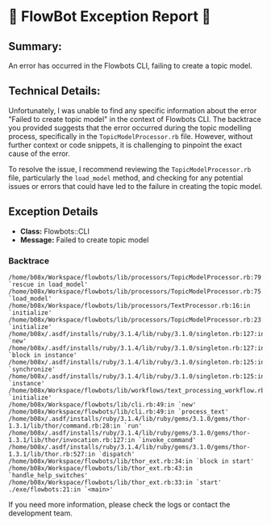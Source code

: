 # 🤖 FlowBot Exception Report 🤖


## Summary:
An error has occurred in the Flowbots CLI, failing to create a topic model.

## Technical Details:
Unfortunately, I was unable to find any specific information about the error "Failed to create topic model" in the context of Flowbots CLI. The backtrace you provided suggests that the error occurred during the topic modelling process, specifically in the `TopicModelProcessor.rb` file. However, without further context or code snippets, it is challenging to pinpoint the exact cause of the error.

To resolve the issue, I recommend reviewing the `TopicModelProcessor.rb` file, particularly the `load_model` method, and checking for any potential issues or errors that could have led to the failure in creating the topic model.


## Exception Details

- **Class:** Flowbots::CLI
- **Message:** Failed to create topic model

### Backtrace

```
/home/b08x/Workspace/flowbots/lib/processors/TopicModelProcessor.rb:79:in `rescue in load_model'
/home/b08x/Workspace/flowbots/lib/processors/TopicModelProcessor.rb:75:in `load_model'
/home/b08x/Workspace/flowbots/lib/processors/TextProcessor.rb:16:in `initialize'
/home/b08x/Workspace/flowbots/lib/processors/TopicModelProcessor.rb:23:in `initialize'
/home/b08x/.asdf/installs/ruby/3.1.4/lib/ruby/3.1.0/singleton.rb:127:in `new'
/home/b08x/.asdf/installs/ruby/3.1.4/lib/ruby/3.1.0/singleton.rb:127:in `block in instance'
/home/b08x/.asdf/installs/ruby/3.1.4/lib/ruby/3.1.0/singleton.rb:125:in `synchronize'
/home/b08x/.asdf/installs/ruby/3.1.4/lib/ruby/3.1.0/singleton.rb:125:in `instance'
/home/b08x/Workspace/flowbots/lib/workflows/text_processing_workflow.rb:17:in `initialize'
/home/b08x/Workspace/flowbots/lib/cli.rb:49:in `new'
/home/b08x/Workspace/flowbots/lib/cli.rb:49:in `process_text'
/home/b08x/.asdf/installs/ruby/3.1.4/lib/ruby/gems/3.1.0/gems/thor-1.3.1/lib/thor/command.rb:28:in `run'
/home/b08x/.asdf/installs/ruby/3.1.4/lib/ruby/gems/3.1.0/gems/thor-1.3.1/lib/thor/invocation.rb:127:in `invoke_command'
/home/b08x/.asdf/installs/ruby/3.1.4/lib/ruby/gems/3.1.0/gems/thor-1.3.1/lib/thor.rb:527:in `dispatch'
/home/b08x/Workspace/flowbots/lib/thor_ext.rb:34:in `block in start'
/home/b08x/Workspace/flowbots/lib/thor_ext.rb:43:in `handle_help_switches'
/home/b08x/Workspace/flowbots/lib/thor_ext.rb:33:in `start'
./exe/flowbots:21:in `<main>'
```

If you need more information, please check the logs or contact the development team.
